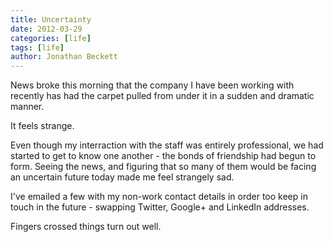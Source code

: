 ```yaml
---
title: Uncertainty
date: 2012-03-29
categories: [life]
tags: [life]
author: Jonathan Beckett
---
```


News broke this morning that the company I have been working with recently has had the carpet pulled from under it in a sudden and dramatic manner.

It feels strange.

Even though my interraction with the staff was entirely professional, we had started to get to know one another - the bonds of friendship had begun to form. Seeing the news, and figuring that so many of them would be facing an uncertain future today made me feel strangely sad.

I've emailed a few with my non-work contact details in order too keep in touch in the future - swapping Twitter, Google+ and LinkedIn addresses.

Fingers crossed things turn out well.